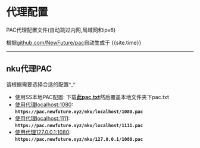 # 代理配置

PAC代理配置文件(自动跳过内网,局域网和ipv6)

根据[github.com/NewFuture/pac](https://github.com/NewFuture/pac)自动生成于 {{site.time}}

---------

## nku代理PAC

请根据需要选择合适的配置^_^
* 使用SS本地PAC配置: 下载[**此pac.txt**](https://pac.newfuture.xyz/nku/pac.txt)然后覆盖本地文件夹下pac.txt
* [使用代理localhost:1080](https://pac.newfuture.xyz/nku/localhost/1080.pac): **`https://pac.newfuture.xyz/nku/localhost/1080.pac`**
* [使用代理localhost:1111](https://pac.newfuture.xyz/nku/localhost/1111.pac): **`https://pac.newfuture.xyz/nku/localhost/1111.pac`**
* [使用代理127.0.0.1:1080](https://pac.newfuture.xyz/nku/127.0.0.1/1080.pac): **`https://pac.newfuture.xyz/nku/127.0.0.1/1080.pac`**
